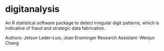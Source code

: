 # digitanalysis
An R statistical software package to detect irregular digit patterns, which is indicative of fraud and strategic data fabrication. 

 Authors: Jetson Leder-Luis, Jean Ensminger
 Research Assistant: Wenjun Chang
